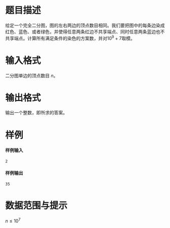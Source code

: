 
# 题目描述

给定一个完全二分图，图的左右两边的顶点数目相同。我们要把图中的每条边染成红色、蓝色、或者绿色，并使得任意两条红边不共享端点、同时任意两条蓝边也不共享端点。计算所有满足条件的染色的方案数，并对$10^{9}+7$取模。

# 输入格式

二分图单边的顶点数目 $n$。    


# 输出格式

输出一个整数，即所求的答案。

# 样例

#### 样例输入 
```plain
2
```

#### 样例输出 
```plain
35
```


# 数据范围与提示

$n\leq10^7$

